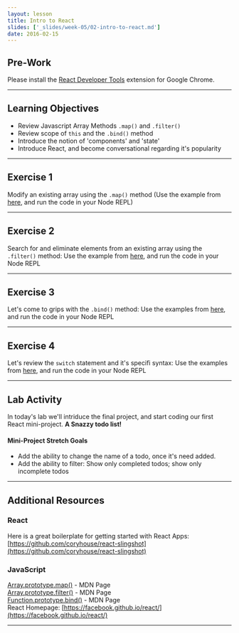 ```yaml
---
layout: lesson
title: Intro to React
slides: ['_slides/week-05/02-intro-to-react.md']
date: 2016-02-15
---
```


## Pre-Work

Please install the [React Developer Tools](https://chrome.google.com/webstore/detail/react-developer-tools/fmkadmapgofadopljbjfkapdkoienihi?hl=en) extension for Google Chrome.

---

## Learning Objectives

- Review Javascript Array Methods `.map()` and `.filter()`
- Review scope of `this` and the `.bind()` method
- Introduce the notion of 'components' and 'state'
- Introduce React, and become conversational regarding it's popularity

---

## Exercise 1

Modify an existing array using the `.map()` method
(Use the example from [here](https://developer.mozilla.org/en-US/docs/Web/JavaScript/Reference/Global_Objects/Array/map), and run the code in your Node REPL)

---

## Exercise 2

Search for and eliminate elements from an existing array using the `.filter()` method:
Use the example from [here](https://developer.mozilla.org/en-US/docs/Web/JavaScript/Reference/Global_Objects/Array/map), and run the code in your Node REPL

---

## Exercise 3 
Let's come to grips with the `.bind()` method: Use the examples from [here](https://developer.mozilla.org/en/docs/Web/JavaScript/Reference/Global_objects/Function/bind), and run the code in your Node REPL

---

## Exercise 4
Let's review the `switch` statement and it's specifi syntax: Use the examples from [here](https://developer.mozilla.org/en/docs/Web/JavaScript/Reference/Statements/switch), and run the code in your Node REPL

---

## Lab Activity

In today's lab we'll intriduce the final project, and start coding our first React mini-project. **A Snazzy todo list!**

#### Mini-Project Stretch Goals
- Add the ability to change the name of a todo, once it's need added.
- Add the ability to filter: Show only completed todos; show only incomplete todos

---

## Additional Resources

### React
Here is a great boilerplate for getting started with React Apps:
[https://github.com/coryhouse/react-slingshot](https://github.com/coryhouse/react-slingshot)


### JavaScript

[Array.prototype.map()](https://developer.mozilla.org/en-US/docs/Web/JavaScript/Reference/Global_Objects/Array/map) - MDN Page <br>
[Array.prototype.filter()](https://developer.mozilla.org/en/docs/Web/JavaScript/Reference/Global_Objects/Array/filter) - MDN Page <br>
[Function.prototype.bind()](https://developer.mozilla.org/en/docs/Web/JavaScript/Reference/Global_objects/Function/bind) - MDN Page <br>
React Homepage: [https://facebook.github.io/react/](https://facebook.github.io/react/)

---
